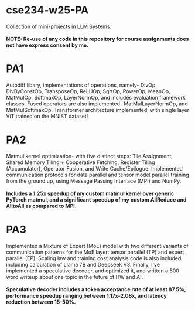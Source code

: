 # cse234-w25-PA
Collection of mini-projects in LLM Systems.<br /><br />
**NOTE: Re-use of any code in this repository for course assignments does not have express consent by me.**

# PA1<br />
Autodiff libary, implementations of operations, namely- DivOp, DivByConstOp, TransposeOp, ReLUOp, SqrtOp, PowerOp, MeanOp, MatMulOp, SoftmaxOp, LayerNormOp, and includes evaluation framework classes. Fused operators are also implemented- MatMulLayerNormOp, and MatMulSoftmaxOp. Transformer architecture implemented, with single layer ViT trained on the MNIST dataset! 

# PA2<br />
Matmul kernel optimization- with five distinct steps: Tile Assignment, Shared Memory Tiling + Cooperative Fetching, Register Tiling (Accumulator), Operator Fusion, and Write Cache/Epilogue. Implemented communication protocols for data parallel and tensor model parallel training from the ground up, using Message Passing Interface (MPI) and NumPy. <br /><br />
**Includes a 1.25x speedup of my custom matmul kernel over generic PyTorch matmul, and a significant speedup of my custom AllReduce and AlltoAll as compared to MPI.**

# PA3<br /> 
Implemented a Mixture of Expert (MoE) model with two different variants of communication patterns for the MoE layer: tensor parallel (TP) and expert parallel (EP). Scaling law and training cost analysis code is also included, including calculation of Llama 7B and Deepseek V3. Finally, I've implemented a speculative decoder, and optimized it, and written a 500 word writeup about one topic in the future of HW and AI. <br /><br />
**Speculative decoder includes a token acceptance rate of at least 87.5%, performance speedup ranging between 1.17x-2.08x, and latency reduction between 15-50%.**
